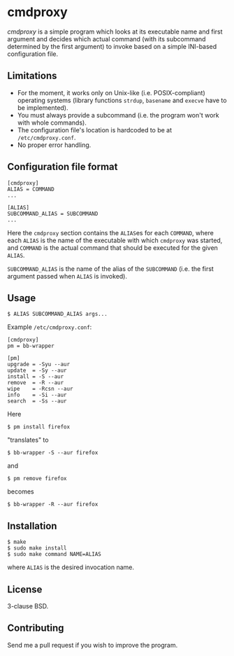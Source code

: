 # cmdproxy

*cmdproxy* is a simple program which looks at its executable name and first argument and decides which actual command (with its subcommand determined by the first argument) to invoke based on a simple INI-based configuration file.

## Limitations
* For the moment, it works only on Unix-like (i.e. POSIX-compliant) operating systems (library functions `strdup`, `basename` and `execve` have to be implemented).
* You must always provide a subcommand (i.e. the program won't work with whole commands).
* The configuration file's location is hardcoded to be at `/etc/cmdproxy.conf`.
* No proper error handling.

## Configuration file format

	[cmdproxy]
    ALIAS = COMMAND
    ...

    [ALIAS]
    SUBCOMMAND_ALIAS = SUBCOMMAND
    ...

Here the `cmdproxy` section contains the `ALIAS`es for each `COMMAND`, where each `ALIAS` is the name of the executable with which `cmdproxy` was started, and `COMMAND` is the actual command that should be executed for the given `ALIAS`.

`SUBCOMMAND_ALIAS` is the name of the alias of the `SUBCOMMAND` (i.e. the first argument passed when `ALIAS` is invoked).

## Usage

	$ ALIAS SUBCOMMAND_ALIAS args...

Example `/etc/cmdproxy.conf`:

    [cmdproxy]
    pm = bb-wrapper

    [pm]
    upgrade = -Syu --aur
    update  = -Sy --aur
    install = -S --aur
    remove  = -R --aur
    wipe    = -Rcsn --aur
    info    = -Si --aur
    search  = -Ss --aur

Here

	$ pm install firefox

"translates" to

	$ bb-wrapper -S --aur firefox

and

	$ pm remove firefox

becomes

	$ bb-wrapper -R --aur firefox

## Installation

	$ make
	$ sudo make install
    $ sudo make command NAME=ALIAS

where `ALIAS` is the desired invocation name.

## License

3-clause BSD.

## Contributing

Send me a pull request if you wish to improve the program.
